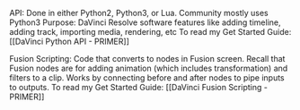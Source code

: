 
API: Done in either Python2, Python3, or Lua. 
Community mostly uses Python3
Purpose: DaVinci Resolve software features like adding timeline, adding track, importing media, rendering, etc
To read my Get Started Guide: [[DaVinci Python API - PRIMER]]

Fusion Scripting:
Code that converts to nodes in Fusion screen. Recall that Fusion nodes are for adding animation (which includes transformation) and filters to a clip. Works by connecting before and after nodes to pipe inputs to outputs.
To read my Get Started Guide: [[DaVinci Fusion Scripting - PRIMER]]
